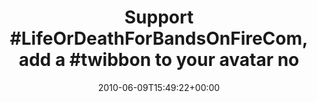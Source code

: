 ---
retweeted: false
source: <a href="https://twibbon.com" rel="nofollow">Twibbon</a>
entities:
  hashtags:
  - text: LifeOrDeathForBandsOnFireCom
    indices:
    - '8'
    - '37'
  - text: twibbon
    indices:
    - '45'
    - '53'
  symbols: []
  user_mentions: []
  urls: []
display_text_range:
- '0'
- '96'
favorite_count: '0'
id_str: '15787504846'
truncated: false
retweet_count: '0'
id: '15787504846'
created_at: Wed Jun 09 15:49:22 +0000 2010
favorited: false
full_text: 'Support #LifeOrDeathForBandsOnFireCom, add a #twibbon to your avatar now!
  - http://twb.ly/csUVv8'
lang: en
tags:
- LifeOrDeathForBandsOnFireCom
- twibbon
- pesos/twitter
date: '2010-06-09T15:49:22+00:00'
src: https://twitter.com/bascht/status/15787504846
original_url: https://twitter.com/bascht/status/15787504846
type: twitter_tweet
text: 'Support #LifeOrDeathForBandsOnFireCom, add a #twibbon to your avatar now! -
  http://twb.ly/csUVv8'
title: 'Support #LifeOrDeathForBandsOnFireCom, add a #twibbon to your avatar no'

---